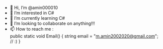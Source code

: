 - 👋 Hi, I’m @amin000010
- 👀 I’m interested in C#
- 🌱 I’m currently learning C#
- 💞️ I’m looking to collaborate on anything!!! 
- 📫 How to reach me :  
                        public static void Email()
                        {
                        string email = "m.amin2002020@gmail.com";
                        // :)
                        }

<!---
amin000010/amin000010 is a ✨ special ✨ repository because its `README.md` (this file) appears on your GitHub profile.
You can click the Preview link to take a look at your changes.
--->
